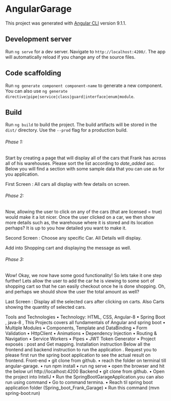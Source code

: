 # AngularGarage

This project was generated with [Angular CLI](https://github.com/angular/angular-cli) version 9.1.1.

## Development server

Run `ng serve` for a dev server. Navigate to `http://localhost:4200/`. The app will automatically reload if you change any of the source files.

## Code scaffolding

Run `ng generate component component-name` to generate a new component. You can also use `ng generate directive|pipe|service|class|guard|interface|enum|module`.

## Build

Run `ng build` to build the project. The build artifacts will be stored in the `dist/` directory. Use the `--prod` flag for a production build.




###### Phase 1:

Start by creating a page that will display all of the cars that Frank has across all of his warehouses. Please sort the list according to _date_added_ asc. Below you will find a section with some sample data that you can use as for you application.

First Screen : All cars all display with few details on screen.


 

###### Phase 2:

Now, allowing the user to click on any of the cars (that are licensed = true) would make it a lot nicer. Once the user clicked on a car, we then show more details such as, the warehouse where it is stored and its location perhaps? It is up to you how detailed you want to make it.

Second Screen : Choose any specific Car. All Details will display.

 
Add into Shopping cart and displaying the message as well. 

 

###### Phase 3:

Wow! Okay, we now have some good functionality! So lets take it one step further! Lets allow the user to add the car he is viewing to some sort of shopping cart so that he can easily checkout once he is done shopping. Oh, and perhaps we should show the user the total amount as well?

Last Screen : Display all the selected  cars after clicking on carts. Also Carts showing the quantity of selected cars.
 

Tools and Technologies
•	Technology: HTML,  CSS, Angular-8
•	Spring Boot , java-8 , 
This Projects covers all fundamentals of Angular and spring boot 
•	Multiple Modules
•	Components, Template and DataBinding
•	Form Validation
•	HttpClient
•	Animations
•	Dependency Injection
•	Routing & Navigation
•	Service Workers
•	Pipes
•	JWT Token Generator
•	Project exposés : post and Get mapping. 
Installation  instruction 
Below all the frontend and backend instruction to run the application . 
Request you to please first run the spring boot application to see the actual result on frontend. 
Front-end
•	git clone from github. 
•	reach the folder on terminal till angular-garage. 
•	run npm install
•	run  ng serve
•	open the browser and hit the below url http://localhost:4200
Backend 
•	git clone from github.
•	Open the project into IntellJ 
•	Run the SpringBootGarageApplication.you can also run using command 
•	Go to command termina. 
•	Reach til spring boot application folder (Spring_boot_Frank_Garage)
•	Run this command (mvn spring-boot:run)

